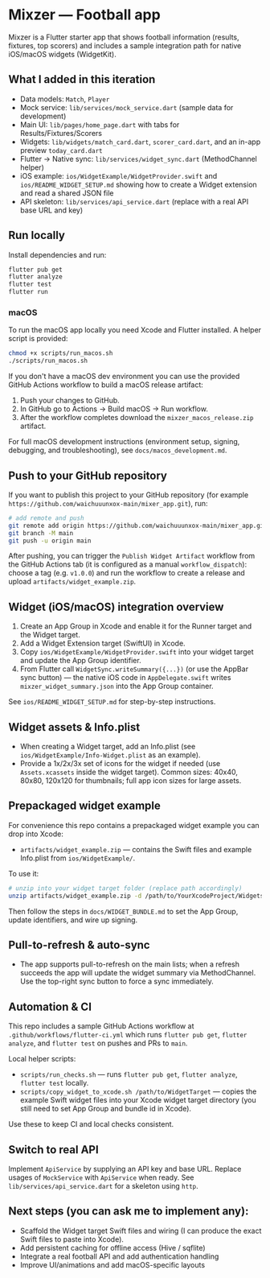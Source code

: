 # Mixzer — Football app

Mixzer is a Flutter starter app that shows football information (results, fixtures, top scorers) and includes a sample integration path for native iOS/macOS widgets (WidgetKit).

## What I added in this iteration

- Data models: `Match`, `Player`
- Mock service: `lib/services/mock_service.dart` (sample data for development)
- Main UI: `lib/pages/home_page.dart` with tabs for Results/Fixtures/Scorers
- Widgets: `lib/widgets/match_card.dart`, `scorer_card.dart`, and an in-app preview `today_card.dart`
- Flutter -> Native sync: `lib/services/widget_sync.dart` (MethodChannel helper)
- iOS example: `ios/WidgetExample/WidgetProvider.swift` and `ios/README_WIDGET_SETUP.md` showing how to create a Widget extension and read a shared JSON file
- API skeleton: `lib/services/api_service.dart` (replace with a real API base URL and key)

## Run locally

Install dependencies and run:

```bash
flutter pub get
flutter analyze
flutter test
flutter run
```


### macOS

To run the macOS app locally you need Xcode and Flutter installed. A helper script is provided:

```bash
chmod +x scripts/run_macos.sh
./scripts/run_macos.sh
```

If you don't have a macOS dev environment you can use the provided GitHub Actions workflow to build a macOS release artifact:

1. Push your changes to GitHub.  
2. In GitHub go to Actions → Build macOS → Run workflow.  
3. After the workflow completes download the `mixzer_macos_release.zip` artifact.

For full macOS development instructions (environment setup, signing, debugging, and troubleshooting), see `docs/macos_development.md`.


## Push to your GitHub repository

If you want to publish this project to your GitHub repository (for example `https://github.com/waichuuunxox-main/mixer_app.git`), run:

```bash
# add remote and push
git remote add origin https://github.com/waichuuunxox-main/mixer_app.git
git branch -M main
git push -u origin main
```

After pushing, you can trigger the `Publish Widget Artifact` workflow from the GitHub Actions tab (it is configured as a manual `workflow_dispatch`): choose a tag (e.g. `v1.0.0`) and run the workflow to create a release and upload `artifacts/widget_example.zip`.

## Widget (iOS/macOS) integration overview

1. Create an App Group in Xcode and enable it for the Runner target and the Widget target.
2. Add a Widget Extension target (SwiftUI) in Xcode.
3. Copy `ios/WidgetExample/WidgetProvider.swift` into your widget target and update the App Group identifier.
4. From Flutter call `WidgetSync.writeSummary({...})` (or use the AppBar sync button) — the native iOS code in `AppDelegate.swift` writes `mixzer_widget_summary.json` into the App Group container.

See `ios/README_WIDGET_SETUP.md` for step-by-step instructions.

## Widget assets & Info.plist

- When creating a Widget target, add an Info.plist (see `ios/WidgetExample/Info-Widget.plist` as an example).
- Provide a 1x/2x/3x set of icons for the widget if needed (use `Assets.xcassets` inside the widget target). Common sizes: 40x40, 80x80, 120x120 for thumbnails; full app icon sizes for large assets.

## Prepackaged widget example

For convenience this repo contains a prepackaged widget example you can drop into Xcode:

- `artifacts/widget_example.zip` — contains the Swift files and example Info.plist from `ios/WidgetExample/`.

To use it:

```bash
# unzip into your widget target folder (replace path accordingly)
unzip artifacts/widget_example.zip -d /path/to/YourXcodeProject/Widgets/MixzerWidget
```

Then follow the steps in `docs/WIDGET_BUNDLE.md` to set the App Group, update identifiers, and wire up signing.

## Pull-to-refresh & auto-sync

- The app supports pull-to-refresh on the main lists; when a refresh succeeds the app will update the widget summary via MethodChannel. Use the top-right sync button to force a sync immediately.

## Automation & CI

This repo includes a sample GitHub Actions workflow at `.github/workflows/flutter-ci.yml` which runs `flutter pub get`, `flutter analyze`, and `flutter test` on pushes and PRs to `main`.

Local helper scripts:

- `scripts/run_checks.sh` — runs `flutter pub get`, `flutter analyze`, `flutter test` locally.
- `scripts/copy_widget_to_xcode.sh /path/to/WidgetTarget` — copies the example Swift widget files into your Xcode widget target directory (you still need to set App Group and bundle id in Xcode).

Use these to keep CI and local checks consistent.

## Switch to real API

Implement `ApiService` by supplying an API key and base URL. Replace usages of `MockService` with `ApiService` when ready. See `lib/services/api_service.dart` for a skeleton using `http`.

## Next steps (you can ask me to implement any):

- Scaffold the Widget target Swift files and wiring (I can produce the exact Swift files to paste into Xcode).
- Add persistent caching for offline access (Hive / sqflite)
- Integrate a real football API and add authentication handling
- Improve UI/animations and add macOS-specific layouts
